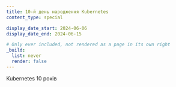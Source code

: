 ```yaml
---
title: 10-й день народження Kubernetes
content_type: special

display_date_start: 2024-06-06
display_date_end: 2024-06-15

# Only ever included, not rendered as a page in its own right
_build:
  list: never
  render: false
---
```


Kubernetes 10 років
